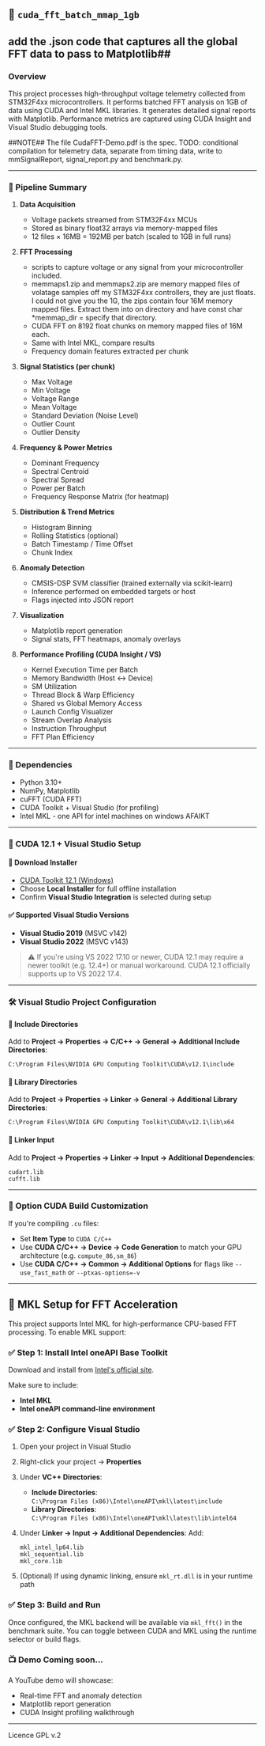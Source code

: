 ## 🚀 `cuda_fft_batch_mmap_1gb`
## add the .json code that captures all the global FFT data to pass to Matplotlib##
### Overview

This project processes high-throughput voltage telemetry collected from STM32F4xx microcontrollers. It performs batched FFT analysis on 1GB of data using CUDA and Intel MKL libraries.  It generates detailed signal reports with Matplotlib. Performance metrics are captured using CUDA Insight and Visual Studio debugging tools.

##NOTE## The file CudaFFT-Demo.pdf is the spec.  TODO: conditional compilation for telemetry data, separate from timing data, write to mmSignalReport, signal_report.py and benchmark.py.  


---

### 🔧 Pipeline Summary

1. **Data Acquisition**
   - Voltage packets streamed from STM32F4xx MCUs
   - Stored as binary float32 arrays via memory-mapped files
   - 12 files × 16MB = 192MB per batch (scaled to 1GB in full runs)

2. **FFT Processing**
   - scripts to capture voltage or any signal from your microcontroller included.
   - memmaps1.zip and memmaps2.zip are memory mapped files of volatage samples off my STM32F4xx controllers, they are just floats.  I could not give you the 1G, the zips contain four 16M memory mapped files.  Extract them into on directory and have const char *memmap_dir = specify that directory.  
   - CUDA FFT on 8192 float chunks on memory mapped files of 16M each.
   - Same with Intel MKL, compare results
   - Frequency domain features extracted per chunk

3. **Signal Statistics (per chunk)**
   - Max Voltage  
   - Min Voltage  
   - Voltage Range  
   - Mean Voltage  
   - Standard Deviation (Noise Level)  
   - Outlier Count  
   - Outlier Density  

4. **Frequency & Power Metrics**
   - Dominant Frequency  
   - Spectral Centroid  
   - Spectral Spread  
   - Power per Batch  
   - Frequency Response Matrix (for heatmap)

5. **Distribution & Trend Metrics**
   - Histogram Binning  
   - Rolling Statistics (optional)  
   - Batch Timestamp / Time Offset  
   - Chunk Index  
   

6. **Anomaly Detection**
   - CMSIS-DSP SVM classifier (trained externally via scikit-learn)  
   - Inference performed on embedded targets or host  
   - Flags injected into JSON report

7. **Visualization**
   - Matplotlib report generation  
   - Signal stats, FFT heatmaps, anomaly overlays

8. **Performance Profiling (CUDA Insight / VS)**
   - Kernel Execution Time per Batch  
   - Memory Bandwidth (Host ↔ Device)  
   - SM Utilization  
   - Thread Block & Warp Efficiency  
   - Shared vs Global Memory Access  
   - Launch Config Visualizer  
   - Stream Overlap Analysis  
   - Instruction Throughput  
   - FFT Plan Efficiency
---

### 🧪 Dependencies

- Python 3.10+
- NumPy, Matplotlib
- cuFFT (CUDA FFT)
- CUDA Toolkit + Visual Studio (for profiling)
- Intel MKL - one API for intel machines on windows AFAIKT

---

### 🎯 CUDA 12.1 + Visual Studio Setup

#### 🔗 **Download Installer**
- [CUDA Toolkit 12.1 (Windows)](https://developer.nvidia.com/cuda-12-1-0-download-archive)
- Choose **Local Installer** for full offline installation
- Confirm **Visual Studio Integration** is selected during setup

#### ✅ **Supported Visual Studio Versions**
- **Visual Studio 2019** (MSVC v142)
- **Visual Studio 2022** (MSVC v143)

> ⚠️ If you're using VS 2022 17.10 or newer, CUDA 12.1 may require a newer toolkit (e.g. 12.4+) or manual workaround. CUDA 12.1 officially supports up to VS 2022 17.4.

---

### 🛠️ Visual Studio Project Configuration

#### 📁 **Include Directories**
Add to **Project → Properties → C/C++ → General → Additional Include Directories**:
```
C:\Program Files\NVIDIA GPU Computing Toolkit\CUDA\v12.1\include
```

#### 📁 **Library Directories**
Add to **Project → Properties → Linker → General → Additional Library Directories**:
```
C:\Program Files\NVIDIA GPU Computing Toolkit\CUDA\v12.1\lib\x64
```

#### 📄 **Linker Input**
Add to **Project → Properties → Linker → Input → Additional Dependencies**:
```
cudart.lib
cufft.lib
```

---

### 🧩 Option CUDA Build Customization 

If you're compiling `.cu` files:
- Set **Item Type** to `CUDA C/C++`
- Use **CUDA C/C++ → Device → Code Generation** to match your GPU architecture (e.g. `compute_86,sm_86`)
- Use **CUDA C/C++ → Common → Additional Options** for flags like `--use_fast_math` or `--ptxas-options=-v`
---

## 🧠 MKL Setup for FFT Acceleration

This project supports Intel MKL for high-performance CPU-based FFT processing. To enable MKL support:

### ✅ Step 1: Install Intel oneAPI Base Toolkit

Download and install from [Intel's official site](https://www.intel.com/content/www/us/en/developer/tools/oneapi/base-toolkit-download.html).

Make sure to include:

- **Intel MKL**
- **Intel oneAPI command-line environment**

### ✅ Step 2: Configure Visual Studio

1. Open your project in Visual Studio
2. Right-click your project → **Properties**
3. Under **VC++ Directories**:
   - **Include Directories**:  
     `C:\Program Files (x86)\Intel\oneAPI\mkl\latest\include`
   - **Library Directories**:  
     `C:\Program Files (x86)\Intel\oneAPI\mkl\latest\lib\intel64`

4. Under **Linker → Input → Additional Dependencies**:
   Add:
   ```
   mkl_intel_lp64.lib
   mkl_sequential.lib
   mkl_core.lib
   ```

5. (Optional) If using dynamic linking, ensure `mkl_rt.dll` is in your runtime path

### ✅ Step 3: Build and Run

Once configured, the MKL backend will be available via `mkl_fft()` in the benchmark suite. You can toggle between CUDA and MKL using the runtime selector or build flags.

### 📺 Demo Coming soon...

A YouTube demo will showcase:

- Real-time FFT and anomaly detection
- Matplotlib report generation
- CUDA Insight profiling walkthrough

---

Licence GPL v.2
